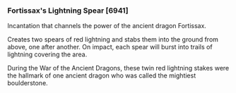### Fortissax's Lightning Spear [6941]

Incantation that channels the power of the ancient dragon Fortissax.

Creates two spears of red lightning and stabs them into the ground from above, one after another. On impact, each spear will burst into trails of lightning covering the area.

During the War of the Ancient Dragons, these twin red lightning stakes were the hallmark of one ancient dragon who was called the mightiest boulderstone.